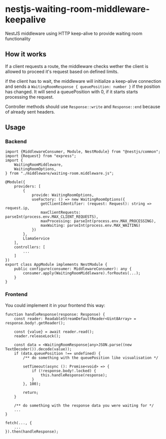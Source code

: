 # nestjs-waiting-room-middleware-keepalive
NestJS middleware using HTTP keep-alive to provide waiting room functionality

## How it works

If a client requests a route, the middleware checks wether the
client is allowed to proceed it's request based on defined limits.

if the client has to wait, the middleware will initialize a keep-alive 
connection and sends a ```WaitingRoomResponse { queuePosition: number }```
if the position has changed. It will send a queuePosition with 0, if it starts
starts processing the request.

Controller methods should use ```Response::write``` and ```Response::end``` 
because of already sent headers.
## Usage

### Backend

```
import {MiddlewareConsumer, Module, NestModule} from "@nestjs/common";
import {Request} from "express";
import {
    WaitingRoomMiddleware,
    WaitingRoomOptions,
} from "./middleware/waiting-room.middleware.js";

@Module({
    providers: [
        {
            provide: WaitingRoomOptions,
            useFactory: () => new WaitingRoomOptions({
                getClientIdentifier: (request: Request): string => request.ip,
                maxClientRequests: parseInt(process.env.MAX_CLIENT_REQUESTS),
                maxProcessing: parseInt(process.env.MAX_PROCESSING),
                maxWaiting: parseInt(process.env.MAX_WAITING)
            })
        },
        LlamaService
    ],
    controllers: [
        ...
    ]
})
export class AppModule implements NestModule {
    public configure(consumer: MiddlewareConsumer): any {
        consumer.apply(WaitingRoomMiddleware).forRoutes(...);
    }
}
```

### Frontend

You could implement it in your frontend this way:

```
function handleResponse(response: Response) {
    const reader: ReadableStreamDefaultReader<Uint8Array> = response.body!.getReader();

    const {value} = await reader.read();
    reader.releaseLock();

    const data = <WaitingRoomResponse|any>JSON.parse((new TextDecoder()).decode(value));
    if (data.queuePosition !== undefined) {
        /** do something with the queuePosition like visualisation */

        setTimeout(async (): Promise<void> => {
            if (!response.body!.locked) {
                this.handleResponse(response);
            }
        }, 100);

        return;
    }

    /** do something with the response data you were waiting for */
    ...
}

fetch(..., {
    ...
}).then(handleResponse);
```